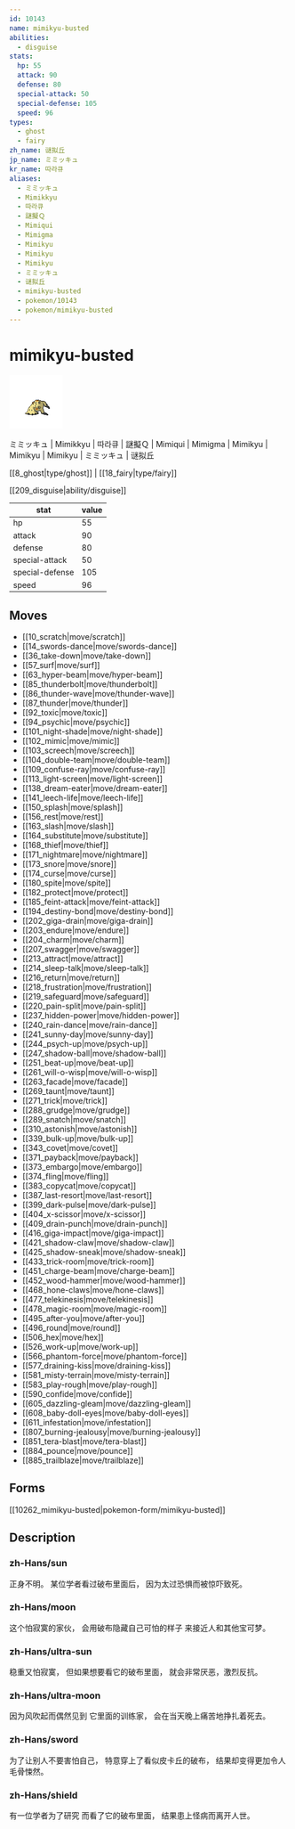 ```yaml
---
id: 10143
name: mimikyu-busted
abilities:
  - disguise
stats:
  hp: 55
  attack: 90
  defense: 80
  special-attack: 50
  special-defense: 105
  speed: 96
types:
  - ghost
  - fairy
zh_name: 谜拟丘
jp_name: ミミッキュ
kr_name: 따라큐
aliases:
  - ミミッキュ
  - Mimikkyu
  - 따라큐
  - 謎擬Ｑ
  - Mimiqui
  - Mimigma
  - Mimikyu
  - Mimikyu
  - Mimikyu
  - ミミッキュ
  - 谜拟丘
  - mimikyu-busted
  - pokemon/10143
  - pokemon/mimikyu-busted
---
```

# mimikyu-busted

![](https://raw.githubusercontent.com/PokeAPI/sprites/master/sprites/pokemon/10143.png)

ミミッキュ | Mimikkyu | 따라큐 | 謎擬Ｑ | Mimiqui | Mimigma | Mimikyu | Mimikyu | Mimikyu | ミミッキュ | 谜拟丘

[[8_ghost|type/ghost]] | [[18_fairy|type/fairy]]

[[209_disguise|ability/disguise]]

|stat|value|
|---|---|
|hp|55|
|attack|90|
|defense|80|
|special-attack|50|
|special-defense|105|
|speed|96|


## Moves

- [[10_scratch|move/scratch]]
- [[14_swords-dance|move/swords-dance]]
- [[36_take-down|move/take-down]]
- [[57_surf|move/surf]]
- [[63_hyper-beam|move/hyper-beam]]
- [[85_thunderbolt|move/thunderbolt]]
- [[86_thunder-wave|move/thunder-wave]]
- [[87_thunder|move/thunder]]
- [[92_toxic|move/toxic]]
- [[94_psychic|move/psychic]]
- [[101_night-shade|move/night-shade]]
- [[102_mimic|move/mimic]]
- [[103_screech|move/screech]]
- [[104_double-team|move/double-team]]
- [[109_confuse-ray|move/confuse-ray]]
- [[113_light-screen|move/light-screen]]
- [[138_dream-eater|move/dream-eater]]
- [[141_leech-life|move/leech-life]]
- [[150_splash|move/splash]]
- [[156_rest|move/rest]]
- [[163_slash|move/slash]]
- [[164_substitute|move/substitute]]
- [[168_thief|move/thief]]
- [[171_nightmare|move/nightmare]]
- [[173_snore|move/snore]]
- [[174_curse|move/curse]]
- [[180_spite|move/spite]]
- [[182_protect|move/protect]]
- [[185_feint-attack|move/feint-attack]]
- [[194_destiny-bond|move/destiny-bond]]
- [[202_giga-drain|move/giga-drain]]
- [[203_endure|move/endure]]
- [[204_charm|move/charm]]
- [[207_swagger|move/swagger]]
- [[213_attract|move/attract]]
- [[214_sleep-talk|move/sleep-talk]]
- [[216_return|move/return]]
- [[218_frustration|move/frustration]]
- [[219_safeguard|move/safeguard]]
- [[220_pain-split|move/pain-split]]
- [[237_hidden-power|move/hidden-power]]
- [[240_rain-dance|move/rain-dance]]
- [[241_sunny-day|move/sunny-day]]
- [[244_psych-up|move/psych-up]]
- [[247_shadow-ball|move/shadow-ball]]
- [[251_beat-up|move/beat-up]]
- [[261_will-o-wisp|move/will-o-wisp]]
- [[263_facade|move/facade]]
- [[269_taunt|move/taunt]]
- [[271_trick|move/trick]]
- [[288_grudge|move/grudge]]
- [[289_snatch|move/snatch]]
- [[310_astonish|move/astonish]]
- [[339_bulk-up|move/bulk-up]]
- [[343_covet|move/covet]]
- [[371_payback|move/payback]]
- [[373_embargo|move/embargo]]
- [[374_fling|move/fling]]
- [[383_copycat|move/copycat]]
- [[387_last-resort|move/last-resort]]
- [[399_dark-pulse|move/dark-pulse]]
- [[404_x-scissor|move/x-scissor]]
- [[409_drain-punch|move/drain-punch]]
- [[416_giga-impact|move/giga-impact]]
- [[421_shadow-claw|move/shadow-claw]]
- [[425_shadow-sneak|move/shadow-sneak]]
- [[433_trick-room|move/trick-room]]
- [[451_charge-beam|move/charge-beam]]
- [[452_wood-hammer|move/wood-hammer]]
- [[468_hone-claws|move/hone-claws]]
- [[477_telekinesis|move/telekinesis]]
- [[478_magic-room|move/magic-room]]
- [[495_after-you|move/after-you]]
- [[496_round|move/round]]
- [[506_hex|move/hex]]
- [[526_work-up|move/work-up]]
- [[566_phantom-force|move/phantom-force]]
- [[577_draining-kiss|move/draining-kiss]]
- [[581_misty-terrain|move/misty-terrain]]
- [[583_play-rough|move/play-rough]]
- [[590_confide|move/confide]]
- [[605_dazzling-gleam|move/dazzling-gleam]]
- [[608_baby-doll-eyes|move/baby-doll-eyes]]
- [[611_infestation|move/infestation]]
- [[807_burning-jealousy|move/burning-jealousy]]
- [[851_tera-blast|move/tera-blast]]
- [[884_pounce|move/pounce]]
- [[885_trailblaze|move/trailblaze]]

## Forms



[[10262_mimikyu-busted|pokemon-form/mimikyu-busted]]

## Description

### zh-Hans/sun

正身不明。
某位学者看过破布里面后，
因为太过恐惧而被惊吓致死。

### zh-Hans/moon

这个怕寂寞的家伙，
会用破布隐藏自己可怕的样子
来接近人和其他宝可梦。

### zh-Hans/ultra-sun

稳重又怕寂寞，
但如果想要看它的破布里面，
就会非常厌恶，激烈反抗。

### zh-Hans/ultra-moon

因为风吹起而偶然见到
它里面的训练家，
会在当天晚上痛苦地挣扎着死去。

### zh-Hans/sword

为了让别人不要害怕自己，
特意穿上了看似皮卡丘的破布，
结果却变得更加令人毛骨悚然。

### zh-Hans/shield

有一位学者为了研究
而看了它的破布里面，
结果患上怪病而离开人世。

